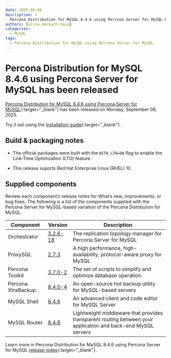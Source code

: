 ```yaml
---
date: 2025-09-08
description: >
  Percona Distribution for MySQL 8.4.6 using Percona Server for MySQL has been released on Monday, September 08, 2025.
authors: [alina-derkach-oaza]
categories:
  - MySQL
tags:
  - Percona Distribution for MySQL using Percona Server for MySQL
---
```


# Percona Distribution for MySQL 8.4.6 using Percona Server for MySQL has been released

<!-- more -->

[Percona Distribution for MySQL 8.4.6 using Percona Server for MySQL](https://docs.percona.com/percona-distribution-for-mysql/8.4/index.html){:target="_blank"} has been released on Monday, September 08, 2025.

Try it out using the [Installation guide](https://docs.percona.com/percona-distribution-for-mysql/8.4/installing.html){:target="_blank"}.

## Build & packaging notes

* The official packages were built with the `WITH_LTO=ON` flag to enable the Link-Time Optimization (LTO) feature.

* This release suports Red Hat Enterprise Linux (RHEL) 10.

## Supplied components

Review each component’s release notes for What’s new, improvements, or bug fixes. The following is a list of the components supplied with the Percona Server for MySQL-based variation of the Percona Distribution for MySQL.

| Component           | Version   | Description                                |
| ------------------- | --------- | -------------------------------------------|
| Orchestrator        | [3.2.6-18](https://github.com/percona/orchestrator/releases/tag/v3.2.6-18)     | The replication topology manager for Percona Server for MySQL|
| ProxySQL            | [2.7.3](https://docs.percona.com/proxysql/2.7.3.html)     | A high performance, high-availability, protocol-aware proxy for MySQL|
| Percona Toolkit     | [3.7.0-2](https://docs.percona.com/percona-toolkit/release_notes.html#v3-7-0-2-released-2025-05-14)     | The set of scripts to simplify and optimize database operation. |
| Percona XtraBackup  | [8.4.0-4](https://docs.percona.com/percona-xtrabackup/8.4/release-notes/8.4.0-4.html)| An open-source hot backup utility for MySQL-based servers|
| MySQL Shell         | [8.4.6](https://dev.mysql.com/doc/relnotes/mysql-shell/8.4/en/news-8-4-6.html)    | An advanced client and code editor for MySQL Server|
| MySQL Router        | [8.4.6](https://dev.mysql.com/doc/relnotes/mysql-router/8.4/en/news-8-4-6.html)    | Lightweight middleware that provides transparent routing between your application and back-end MySQL servers|

Learn more in Percona Distribution for MySQL 8.4.6 using Percona Server for MySQL [release notes](https://docs.percona.com/percona-distribution-for-mysql/8.4/release-notes-ps-8.4.6.html){:target="_blank"}.

